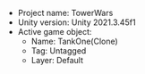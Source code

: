 <!-- UNITY CODE ASSIST INSTRUCTIONS START -->
- Project name: TowerWars
- Unity version: Unity 2021.3.45f1
- Active game object:
  - Name: TankOne(Clone)
  - Tag: Untagged
  - Layer: Default
<!-- UNITY CODE ASSIST INSTRUCTIONS END -->